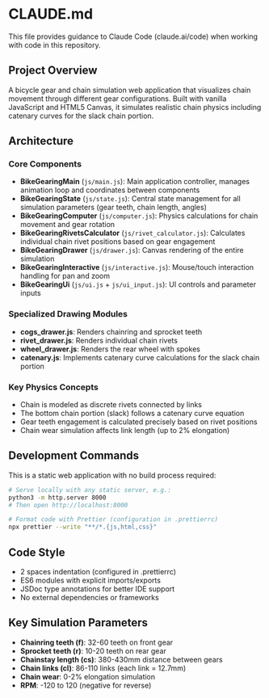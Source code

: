 # CLAUDE.md

This file provides guidance to Claude Code (claude.ai/code) when working with code in this repository.

## Project Overview

A bicycle gear and chain simulation web application that visualizes chain movement through different gear configurations. Built with vanilla JavaScript and HTML5 Canvas, it simulates realistic chain physics including catenary curves for the slack chain portion.

## Architecture

### Core Components

- **BikeGearingMain** (`js/main.js`): Main application controller, manages animation loop and coordinates between components
- **BikeGearingState** (`js/state.js`): Central state management for all simulation parameters (gear teeth, chain length, angles)
- **BikeGearingComputer** (`js/computer.js`): Physics calculations for chain movement and gear rotation
- **BikeGearingRivetsCalculator** (`js/rivet_calculator.js`): Calculates individual chain rivet positions based on gear engagement
- **BikeGearingDrawer** (`js/drawer.js`): Canvas rendering of the entire simulation
- **BikeGearingInteractive** (`js/interactive.js`): Mouse/touch interaction handling for pan and zoom
- **BikeGearingUi** (`js/ui.js` + `js/ui_input.js`): UI controls and parameter inputs

### Specialized Drawing Modules

- **cogs_drawer.js**: Renders chainring and sprocket teeth
- **rivet_drawer.js**: Renders individual chain rivets
- **wheel_drawer.js**: Renders the rear wheel with spokes
- **catenary.js**: Implements catenary curve calculations for the slack chain portion

### Key Physics Concepts

- Chain is modeled as discrete rivets connected by links
- The bottom chain portion (slack) follows a catenary curve equation
- Gear teeth engagement is calculated precisely based on rivet positions
- Chain wear simulation affects link length (up to 2% elongation)

## Development Commands

This is a static web application with no build process required:

```bash
# Serve locally with any static server, e.g.:
python3 -m http.server 8000
# Then open http://localhost:8000

# Format code with Prettier (configuration in .prettierrc)
npx prettier --write "**/*.{js,html,css}"
```

## Code Style

- 2 spaces indentation (configured in .prettierrc)
- ES6 modules with explicit imports/exports
- JSDoc type annotations for better IDE support
- No external dependencies or frameworks

## Key Simulation Parameters

- **Chainring teeth (f)**: 32-60 teeth on front gear
- **Sprocket teeth (r)**: 10-20 teeth on rear gear  
- **Chainstay length (cs)**: 380-430mm distance between gears
- **Chain links (cl)**: 86-110 links (each link = 12.7mm)
- **Chain wear**: 0-2% elongation simulation
- **RPM**: -120 to 120 (negative for reverse)